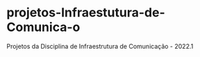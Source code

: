 # projetos-Infraestutura-de-Comunica-o
Projetos da Disciplina de Infraestrutura de Comunicação - 2022.1
